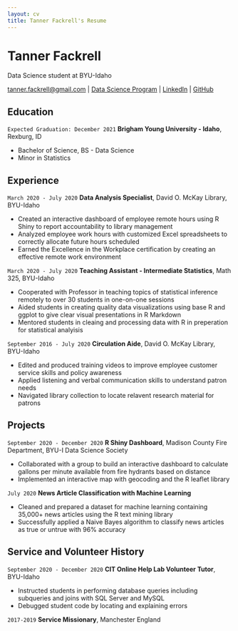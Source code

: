 ```yaml
---
layout: cv
title: Tanner Fackrell's Resume
---
```

# Tanner Fackrell
Data Science student at BYU-Idaho

<div id="webaddress">
<a href="tanner.fackrell@gmail.com">tanner.fackrell@gmail.com</a>
| <a href="https://byuidatascience.github.io/development.html">Data Science Program</a>
| <a href="https://www.linkedin.com/in/tanner-fackrell/">LinkedIn</a>
| <a href="https://github.com/6tfackr9">GitHub</a>
</div>

<!-- https://www.monique.tech/the-art-of-markdown -->

## Education

`Expected Graduation: December 2021`
__Brigham Young University - Idaho__, Rexburg, ID

- Bachelor of Science, BS - Data Science
- Minor in Statistics

## Experience

`March 2020 - July 2020`
__Data Analysis Specialist__, David O. McKay Library, BYU-Idaho 

- Created an interactive dashboard of employee remote hours using R Shiny to 
report accountability to library management
- Analyzed employee work hours with customized Excel spreadsheets to correctly allocate future hours scheduled
- Earned the Excellence in the Workplace certification by creating an effective remote work environment

`March 2020 - July 2020`
__Teaching Assistant - Intermediate Statistics__, Math 325, BYU-Idaho 

- Cooperated with Professor in teaching topics of statistical inference remotely to over 30 students in one-on-one sessions
- Aided students in creating quality data visualizations using base R and ggplot to give clear visual presentations in R Markdown
- Mentored students in cleaing and processing data with R in preperation for statistical analyisis

`September 2016 - July 2020`
__Circulation Aide__, David O. McKay Library, BYU-Idaho 

- Edited and produced training videos to improve employee customer service skills and policy awareness
- Applied listening and verbal communication skills to understand patron needs
- Navigated library collection to locate relavent research material for patrons

## Projects

`September 2020 - December 2020`
__R Shiny Dashboard__, Madison County Fire Department, BYU-I Data Science Society

- Collaborated with a group to build an interactive dashboard to calculate gallons per minute available from fire hydrants based on distance
- Implemented an interactive map with geocoding and the R leaflet library


`July 2020`
__News Article Classification with Machine Learning__

- Cleaned and prepared a dataset for machine learning containing 35,000+ news articles using the R text mining library
- Successfully applied a Naive Bayes algorithm to classify news articles as true or untrue with 96% accuracy

## Service and Volunteer History

`September 2020 - December 2020`
__CIT Online Help Lab Volunteer Tutor__, BYU-Idaho

- Instructed students in performing database queries including subqueries and joins with SQL Server and MySQL
- Debugged student code by locating and explaining errors

`2017-2019`
__Service Missionary__, Manchester England



<!-- ### Footer

Last updated: May 2013 -->


